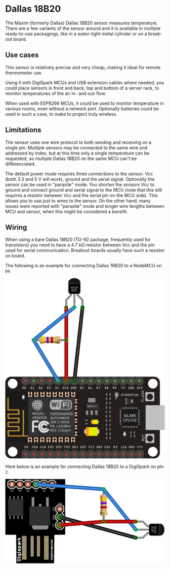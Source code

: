 Dallas 18B20
============

The Maxim (formerly Dallas) Dallas 18B20 sensor measures temperature. There are
a few variants of the sensor around and it is available in multiple ready-to-use
packagings, like in a water-tight metal cylinder or on a break-out board.

Use cases
---------

This sensor is relatively precise and very cheap, making it ideal for remote
thermometer use.

Using it with DigiSpark MCUs and USB extension cables where needed, you could
place sensors in front and back, top and bottom of a server rack, to monitor
temperatures of the air in- and out-flow.

When used with ESP8266 MCUs, it could be used to monitor temperature in various
rooms, even without a network port. Optionally batteries could be used in such
a case, to make to project truly wireless.

Limitations
-----------

The sensor uses one wire protocol to both sending and receiving on a single pin.
Multiple sensors may be connected to the same wire and addressed by index, but
at this time only a single temperature can be requested, so multiple Dallas
18B20 on the same MCU can't be differenciated.

The default power mode requires three connections to the sensor: Vcc (both 3.3
and 5 V will work), ground and the serial signal. Optionally the sensor can be
used in "parasite" mode: You shorten the _sensors_ Vcc to ground and connect
ground and serial signal to the MCU (note that this still requires a resistor
between Vcc and the serial pin on the MCU side). This allows you to use just to
wires to the sensor. On the other hand, many issues were reported with
"parasite" mode and longer wire lengths between MCU and sensor, when this might
be considered a benefit.

Wiring
------

When using a bare Dallas 18B20 (TO-92 package, frequently used for transistors)
you need to have a 4.7 kΩ resistor between Vcc and the pin used for serial
communication. Breakout boards usually have such a resistor on board.

The following is an example for connecting Dallas 18B20 to a NodeMCU on `D4`.

![Dallas 18B20 connected to a NodeMCU](https://raw.githubusercontent.com/elrido/MonSens/master/sensors/ds18b20/ds18b20%20nodemcu.png)

Here below is an example for connecting Dallas 18B20 to a DigiSpark on pin `2`.

![Dallas 18B20 connected to a DigiSpark](https://raw.githubusercontent.com/elrido/MonSens/master/sensors/ds18b20/ds18b20%20digispark.png)


